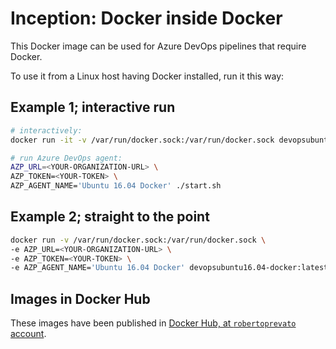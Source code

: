 # Inception: Docker inside Docker
This Docker image can be used for Azure DevOps pipelines that require Docker.

To use it from a Linux host having Docker installed, run it this way:

## Example 1; interactive run
```bash
# interactively:
docker run -it -v /var/run/docker.sock:/var/run/docker.sock devopsubuntu16.04-docker:${TAG:-latest} /bin/bash

# run Azure DevOps agent:
AZP_URL=<YOUR-ORGANIZATION-URL> \
AZP_TOKEN=<YOUR-TOKEN> \
AZP_AGENT_NAME='Ubuntu 16.04 Docker' ./start.sh
```

## Example 2; straight to the point
```bash
docker run -v /var/run/docker.sock:/var/run/docker.sock \
-e AZP_URL=<YOUR-ORGANIZATION-URL> \
-e AZP_TOKEN=<YOUR-TOKEN> \
-e AZP_AGENT_NAME='Ubuntu 16.04 Docker' devopsubuntu16.04-docker:latest
```

## Images in Docker Hub
These images have been published in [Docker Hub, at `robertoprevato` account](https://hub.docker.com/u/robertoprevato).